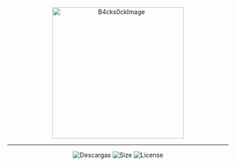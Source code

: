 <div id="image" align="center">
  <img src="https://raw.githubusercontent.com/alk4x/alk4x/main/assets/cube.png" alt="B4cks0ckImage" height="300">
</div>


---

<div id="badges" align="center">
  <img src="https://img.shields.io/github/downloads/c0br40x/b4cks0ck/total?label=Downloads" alt="Descargas">
  <img src="https://img.shields.io/github/repo-size/c0br40x/b4cks0ck?label=Size" alt="Size">
  <img src="https://img.shields.io/badge/License-MIT-red" alt="License">
</div>
